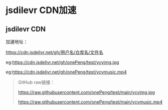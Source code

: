 # jsdilevr CDN加速
## jsdilevr CDN

加速地址：

https://cdn.jsdelivr.net/gh/用户名/仓库名/文件名

eg:https://cdn.jsdelivr.net/gh/onePeng/test/ycyimg.jpg

eg:https://cdn.jsdelivr.net/gh/onePeng/test/ycymusic.mp4

> GitHub raw链接：
>
> https://raw.githubusercontent.com/onePeng/test/main/ycyimg.jpg
>
> https://raw.githubusercontent.com/onePeng/test/main/ycymusic.mp4

